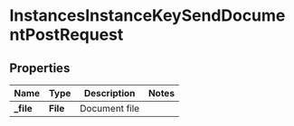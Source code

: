 

# InstancesInstanceKeySendDocumentPostRequest


## Properties

| Name | Type | Description | Notes |
|------------ | ------------- | ------------- | -------------|
|**_file** | **File** | Document file |  |



